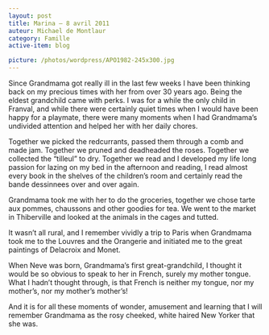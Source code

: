 ```yaml
---
layout: post
title: Marina – 8 avril 2011
auteur: Michael de Montlaur
category: Famille
active-item: blog

picture: /photos/wordpress/APO1982-245x300.jpg
---
```

Since Grandmama got really ill in the last few weeks I have been thinking back on my precious times with her from over 30 years ago. Being the eldest grandchild came with perks. I was for a while the only child in Franval, and while there were certainly quiet times when I would have been happy for a playmate, there were many moments when I had Grandmama’s undivided attention and helped her with her daily chores.

<!--more-->

Together we picked the redcurrants, passed them through a comb and made jam. Together we pruned and deadheaded the roses. Together we collected the “tilleul” to dry. Together we read and I developed my life long passion for lazing on my bed in the afternoon and reading, I read almost every book in the shelves of the children’s room and certainly read the bande dessinnees over and over again.

Grandmama took me with her to do the groceries, together we chose tarte aux pommes, chaussons and other goodies for tea. We went to the market in Thiberville and looked at the animals in the cages and tutted.

It wasn’t all rural, and I remember vividly a trip to Paris when Grandmama took me to the Louvres and the Orangerie and initiated me to the great paintings of Delacroix and Monet.

When Neve was born, Grandmama’s first great-grandchild, I thought it would be so obvious to speak to her in French, surely my mother tongue. What I hadn’t thought through, is that French is neither my tongue, nor my mother’s, nor my mother’s mother’s!

And it is for all these moments of wonder, amusement and learning that I will remember Grandmama as the rosy cheeked, white haired New Yorker that she was.

